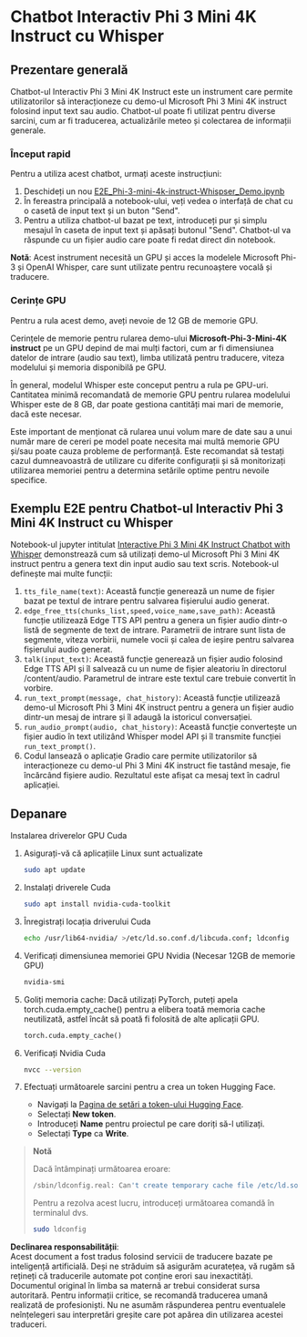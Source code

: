 # Chatbot Interactiv Phi 3 Mini 4K Instruct cu Whisper

## Prezentare generală

Chatbot-ul Interactiv Phi 3 Mini 4K Instruct este un instrument care permite utilizatorilor să interacționeze cu demo-ul Microsoft Phi 3 Mini 4K instruct folosind input text sau audio. Chatbot-ul poate fi utilizat pentru diverse sarcini, cum ar fi traducerea, actualizările meteo și colectarea de informații generale.

### Început rapid

Pentru a utiliza acest chatbot, urmați aceste instrucțiuni:

1. Deschideți un nou [E2E_Phi-3-mini-4k-instruct-Whispser_Demo.ipynb](https://github.com/microsoft/Phi-3CookBook/blob/main/code/06.E2E/E2E_Phi-3-mini-4k-instruct-Whispser_Demo.ipynb)
2. În fereastra principală a notebook-ului, veți vedea o interfață de chat cu o casetă de input text și un buton "Send".
3. Pentru a utiliza chatbot-ul bazat pe text, introduceți pur și simplu mesajul în caseta de input text și apăsați butonul "Send". Chatbot-ul va răspunde cu un fișier audio care poate fi redat direct din notebook.

**Notă**: Acest instrument necesită un GPU și acces la modelele Microsoft Phi-3 și OpenAI Whisper, care sunt utilizate pentru recunoaștere vocală și traducere.

### Cerințe GPU

Pentru a rula acest demo, aveți nevoie de 12 GB de memorie GPU.

Cerințele de memorie pentru rularea demo-ului **Microsoft-Phi-3-Mini-4K instruct** pe un GPU depind de mai mulți factori, cum ar fi dimensiunea datelor de intrare (audio sau text), limba utilizată pentru traducere, viteza modelului și memoria disponibilă pe GPU.

În general, modelul Whisper este conceput pentru a rula pe GPU-uri. Cantitatea minimă recomandată de memorie GPU pentru rularea modelului Whisper este de 8 GB, dar poate gestiona cantități mai mari de memorie, dacă este necesar.

Este important de menționat că rularea unui volum mare de date sau a unui număr mare de cereri pe model poate necesita mai multă memorie GPU și/sau poate cauza probleme de performanță. Este recomandat să testați cazul dumneavoastră de utilizare cu diferite configurații și să monitorizați utilizarea memoriei pentru a determina setările optime pentru nevoile specifice.

## Exemplu E2E pentru Chatbot-ul Interactiv Phi 3 Mini 4K Instruct cu Whisper

Notebook-ul jupyter intitulat [Interactive Phi 3 Mini 4K Instruct Chatbot with Whisper](https://github.com/microsoft/Phi-3CookBook/blob/main/code/06.E2E/E2E_Phi-3-mini-4k-instruct-Whispser_Demo.ipynb) demonstrează cum să utilizați demo-ul Microsoft Phi 3 Mini 4K instruct pentru a genera text din input audio sau text scris. Notebook-ul definește mai multe funcții:

1. `tts_file_name(text)`: Această funcție generează un nume de fișier bazat pe textul de intrare pentru salvarea fișierului audio generat.
1. `edge_free_tts(chunks_list,speed,voice_name,save_path)`: Această funcție utilizează Edge TTS API pentru a genera un fișier audio dintr-o listă de segmente de text de intrare. Parametrii de intrare sunt lista de segmente, viteza vorbirii, numele vocii și calea de ieșire pentru salvarea fișierului audio generat.
1. `talk(input_text)`: Această funcție generează un fișier audio folosind Edge TTS API și îl salvează cu un nume de fișier aleatoriu în directorul /content/audio. Parametrul de intrare este textul care trebuie convertit în vorbire.
1. `run_text_prompt(message, chat_history)`: Această funcție utilizează demo-ul Microsoft Phi 3 Mini 4K instruct pentru a genera un fișier audio dintr-un mesaj de intrare și îl adaugă la istoricul conversației.
1. `run_audio_prompt(audio, chat_history)`: Această funcție convertește un fișier audio în text utilizând Whisper model API și îl transmite funcției `run_text_prompt()`.
1. Codul lansează o aplicație Gradio care permite utilizatorilor să interacționeze cu demo-ul Phi 3 Mini 4K instruct fie tastând mesaje, fie încărcând fișiere audio. Rezultatul este afișat ca mesaj text în cadrul aplicației.

## Depanare

Instalarea driverelor GPU Cuda

1. Asigurați-vă că aplicațiile Linux sunt actualizate

    ```bash
    sudo apt update
    ```

1. Instalați driverele Cuda

    ```bash
    sudo apt install nvidia-cuda-toolkit
    ```

1. Înregistrați locația driverului Cuda

    ```bash
    echo /usr/lib64-nvidia/ >/etc/ld.so.conf.d/libcuda.conf; ldconfig
    ```

1. Verificați dimensiunea memoriei GPU Nvidia (Necesar 12GB de memorie GPU)

    ```bash
    nvidia-smi
    ```

1. Goliți memoria cache: Dacă utilizați PyTorch, puteți apela torch.cuda.empty_cache() pentru a elibera toată memoria cache neutilizată, astfel încât să poată fi folosită de alte aplicații GPU.

    ```python
    torch.cuda.empty_cache() 
    ```

1. Verificați Nvidia Cuda

    ```bash
    nvcc --version
    ```

1. Efectuați următoarele sarcini pentru a crea un token Hugging Face.

    - Navigați la [Pagina de setări a token-ului Hugging Face](https://huggingface.co/settings/tokens?WT.mc_id=aiml-137032-kinfeylo).
    - Selectați **New token**.
    - Introduceți **Name** pentru proiectul pe care doriți să-l utilizați.
    - Selectați **Type** ca **Write**.

> **Notă**
>
> Dacă întâmpinați următoarea eroare:
>
> ```bash
> /sbin/ldconfig.real: Can't create temporary cache file /etc/ld.so.cache~: Permission denied 
> ```
>
> Pentru a rezolva acest lucru, introduceți următoarea comandă în terminalul dvs.
>
> ```bash
> sudo ldconfig
> ```

**Declinarea responsabilității**:  
Acest document a fost tradus folosind servicii de traducere bazate pe inteligență artificială. Deși ne străduim să asigurăm acuratețea, vă rugăm să rețineți că traducerile automate pot conține erori sau inexactități. Documentul original în limba sa maternă ar trebui considerat sursa autoritară. Pentru informații critice, se recomandă traducerea umană realizată de profesioniști. Nu ne asumăm răspunderea pentru eventualele neînțelegeri sau interpretări greșite care pot apărea din utilizarea acestei traduceri.